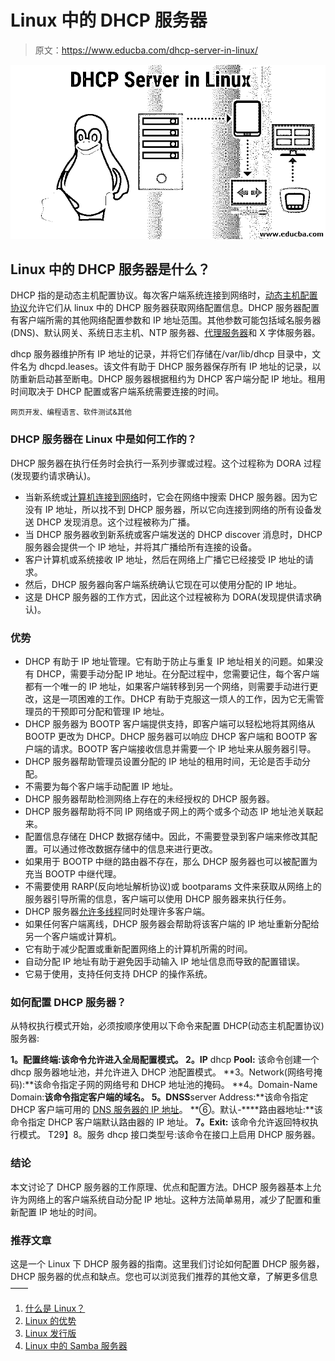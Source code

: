 # Linux 中的 DHCP 服务器

> 原文：<https://www.educba.com/dhcp-server-in-linux/>

![DHCP Server in Linux](img/c3555434dffe724aa6a5afb3cc3cf6bd.png)



## Linux 中的 DHCP 服务器是什么？

DHCP 指的是动态主机配置协议。每次客户端系统连接到网络时，[动态主机配置协议](https://www.educba.com/dynamic-host-configuration-protocol/)允许它们从 linux 中的 DHCP 服务器获取网络配置信息。DHCP 服务器配置有客户端所需的其他网络配置参数和 IP 地址范围。其他参数可能包括域名服务器(DNS)、默认网关、系统日志主机、NTP 服务器、[代理服务器](https://www.educba.com/types-of-proxy-servers/)和 X 字体服务器。

dhcp 服务器维护所有 IP 地址的记录，并将它们存储在/var/lib/dhcp 目录中，文件名为 dhcpd.leases。该文件有助于 DHCP 服务器保存所有 IP 地址的记录，以防重新启动甚至断电。DHCP 服务器根据租约为 DHCP 客户端分配 IP 地址。租用时间取决于 DHCP 配置或客户端系统需要连接的时间。

<small>网页开发、编程语言、软件测试&其他</small>

### DHCP 服务器在 Linux 中是如何工作的？

DHCP 服务器在执行任务时会执行一系列步骤或过程。这个过程称为 DORA 过程(发现要约请求确认)。

*   当新系统或[计算机连接到网络](https://www.educba.com/introduction-to-computer-network/)时，它会在网络中搜索 DHCP 服务器。因为它没有 IP 地址，所以找不到 DHCP 服务器，所以它向连接到网络的所有设备发送 DHCP 发现消息。这个过程被称为广播。
*   当 DHCP 服务器收到新系统或客户端发送的 DHCP discover 消息时，DHCP 服务器会提供一个 IP 地址，并将其广播给所有连接的设备。
*   客户计算机或系统接收 IP 地址，然后在网络上广播它已经接受 IP 地址的请求。
*   然后，DHCP 服务器向客户端系统确认它现在可以使用分配的 IP 地址。
*   这是 DHCP 服务器的工作方式，因此这个过程被称为 DORA(发现提供请求确认)。

### 优势

*   DHCP 有助于 IP 地址管理。它有助于防止与重复 IP 地址相关的问题。如果没有 DHCP，需要手动分配 IP 地址。在分配过程中，您需要记住，每个客户端都有一个唯一的 IP 地址，如果客户端转移到另一个网络，则需要手动进行更改，这是一项困难的工作。DHCP 有助于克服这一烦人的工作，因为它无需管理员的干预即可分配和管理 IP 地址。
*   DHCP 服务器为 BOOTP 客户端提供支持，即客户端可以轻松地将其网络从 BOOTP 更改为 DHCP。DHCP 服务器可以响应 DHCP 客户端和 BOOTP 客户端的请求。BOOTP 客户端接收信息并需要一个 IP 地址来从服务器引导。
*   DHCP 服务器帮助管理员设置分配的 IP 地址的租用时间，无论是否手动分配。
*   不需要为每个客户端手动配置 IP 地址。
*   DHCP 服务器帮助检测网络上存在的未经授权的 DHCP 服务器。
*   DHCP 服务器帮助将不同 IP 网络或子网上的两个或多个动态 IP 地址池关联起来。
*   配置信息存储在 DHCP 数据存储中。因此，不需要登录到客户端来修改其配置。可以通过修改数据存储中的信息来进行更改。
*   如果用于 BOOTP 中继的路由器不存在，那么 DHCP 服务器也可以被配置为充当 BOOTP 中继代理。
*   不需要使用 RARP(反向地址解析协议)或 bootparams 文件来获取从网络上的服务器引导所需的信息，客户端可以使用 DHCP 服务器来执行任务。
*   DHCP 服务器[允许多线程](https://www.educba.com/what-is-multithreading/)同时处理许多客户端。
*   如果任何客户端离线，DHCP 服务器会帮助将该客户端的 IP 地址重新分配给另一个客户端或计算机。
*   它有助于减少配置或重新配置网络上的计算机所需的时间。
*   自动分配 IP 地址有助于避免因手动输入 IP 地址信息而导致的配置错误。
*   它易于使用，支持任何支持 DHCP 的操作系统。

### 如何配置 DHCP 服务器？

从特权执行模式开始，必须按顺序使用以下命令来配置 DHCP(动态主机配置协议)服务器:

**1。配置终端:**该命令允许进入全局配置模式。
2**。IP** dhcp **Pool:** 该命令创建一个 dhcp 服务器地址池，并允许进入 DHCP 池配置模式。
**3。Network(网络号掩码):**该命令指定子网的网络号和 DHCP 地址池的掩码。
**4。Domain-Name Domain:**该命令指定客户端的域名。
**5。DNS**S**server Address:**该命令指定 DHCP 客户端可用的 [DNS 服务器的 IP 地址](https://www.educba.com/what-are-the-types-of-dns-servers/)。
**⑥。默认-****路由器地址:**该命令指定 DHCP 客户端默认路由器的 IP 地址。
**7。Exit:** 该命令允许返回特权执行模式。
T29】8。服务 dhcp 接口类型号:该命令在接口上启用 DHCP 服务器。

### 结论

本文讨论了 DHCP 服务器的工作原理、优点和配置方法。DHCP 服务器基本上允许为网络上的客户端系统自动分配 IP 地址。这种方法简单易用，减少了配置和重新配置 IP 地址的时间。

### 推荐文章

这是一个 Linux 下 DHCP 服务器的指南。这里我们讨论如何配置 DHCP 服务器，DHCP 服务器的优点和缺点。您也可以浏览我们推荐的其他文章，了解更多信息——

1.  [什么是 Linux？](https://www.educba.com/what-is-linux/)
2.  [Linux 的优势](https://www.educba.com/advantage-of-linux/)
3.  [Linux 发行版](https://www.educba.com/linux-distributions/)
4.  [Linux 中的 Samba 服务器](https://www.educba.com/samba-server-in-linux/)





